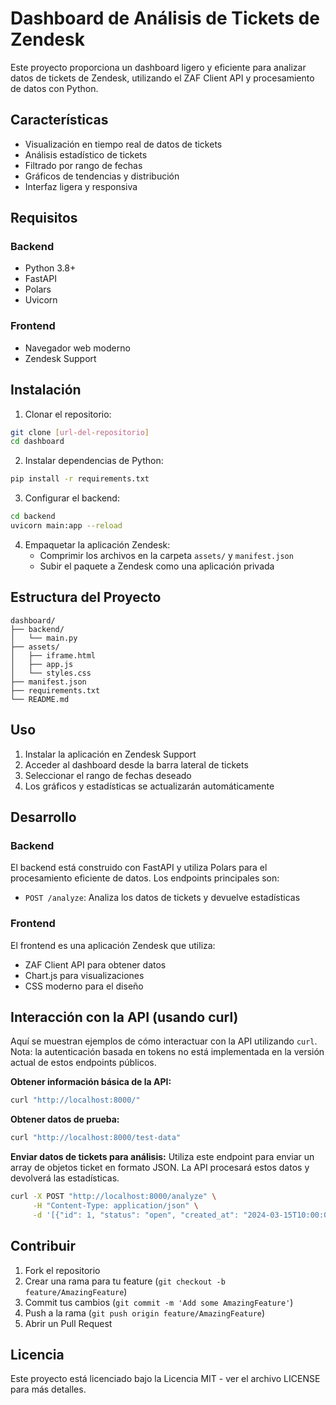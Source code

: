 # Dashboard de Análisis de Tickets de Zendesk

Este proyecto proporciona un dashboard ligero y eficiente para analizar datos de tickets de Zendesk, utilizando el ZAF Client API y procesamiento de datos con Python.

## Características

- Visualización en tiempo real de datos de tickets
- Análisis estadístico de tickets
- Filtrado por rango de fechas
- Gráficos de tendencias y distribución
- Interfaz ligera y responsiva

## Requisitos

### Backend
- Python 3.8+
- FastAPI
- Polars
- Uvicorn

### Frontend
- Navegador web moderno
- Zendesk Support

## Instalación

1. Clonar el repositorio:
```bash
git clone [url-del-repositorio]
cd dashboard
```

2. Instalar dependencias de Python:
```bash
pip install -r requirements.txt
```

3. Configurar el backend:
```bash
cd backend
uvicorn main:app --reload
```

4. Empaquetar la aplicación Zendesk:
   - Comprimir los archivos en la carpeta `assets/` y `manifest.json`
   - Subir el paquete a Zendesk como una aplicación privada

## Estructura del Proyecto

```
dashboard/
├── backend/
│   └── main.py
├── assets/
│   ├── iframe.html
│   ├── app.js
│   └── styles.css
├── manifest.json
├── requirements.txt
└── README.md
```

## Uso

1. Instalar la aplicación en Zendesk Support
2. Acceder al dashboard desde la barra lateral de tickets
3. Seleccionar el rango de fechas deseado
4. Los gráficos y estadísticas se actualizarán automáticamente

## Desarrollo

### Backend
El backend está construido con FastAPI y utiliza Polars para el procesamiento eficiente de datos. Los endpoints principales son:

- `POST /analyze`: Analiza los datos de tickets y devuelve estadísticas

### Frontend
El frontend es una aplicación Zendesk que utiliza:
- ZAF Client API para obtener datos
- Chart.js para visualizaciones
- CSS moderno para el diseño

## Interacción con la API (usando curl)

Aquí se muestran ejemplos de cómo interactuar con la API utilizando `curl`. Nota: la autenticación basada en tokens no está implementada en la versión actual de estos endpoints públicos.

**Obtener información básica de la API:**
```bash
curl "http://localhost:8000/"
```

**Obtener datos de prueba:**
```bash
curl "http://localhost:8000/test-data"
```

**Enviar datos de tickets para análisis:**
Utiliza este endpoint para enviar un array de objetos ticket en formato JSON. La API procesará estos datos y devolverá las estadísticas.
```bash
curl -X POST "http://localhost:8000/analyze" \
     -H "Content-Type: application/json" \
     -d '[{"id": 1, "status": "open", "created_at": "2024-03-15T10:00:00Z", "subject": "Test", "priority": "high"}, {"id": 2, "status": "pending", "created_at": "2024-03-16T12:00:00Z", "subject": "Test 2", "priority": "medium"}]'
```

## Contribuir

1. Fork el repositorio
2. Crear una rama para tu feature (`git checkout -b feature/AmazingFeature`)
3. Commit tus cambios (`git commit -m 'Add some AmazingFeature'`)
4. Push a la rama (`git push origin feature/AmazingFeature`)
5. Abrir un Pull Request

## Licencia

Este proyecto está licenciado bajo la Licencia MIT - ver el archivo LICENSE para más detalles. 